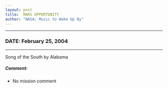 ```yaml
---
layout: post
title:  MARS OPPORTUNITY
author: "NASA: Music to Wake Up By"
---
```


----
### DATE: February 25, 2004
----
Song of the South by Alabama

##### Comment:
* No mission comment

